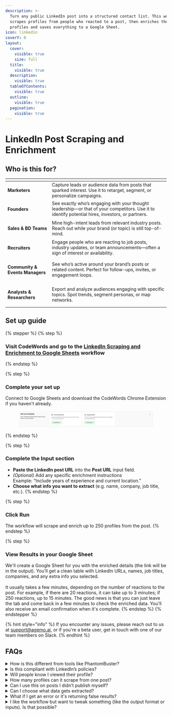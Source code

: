 ```yaml
---
description: >-
  Turn any public LinkedIn post into a structured contact list. This workflow
  scrapes profiles from people who reacted to a post, then enriches those
  profiles and saves everything to a Google Sheet.
icon: linkedin
coverY: 0
layout:
  cover:
    visible: true
    size: full
  title:
    visible: true
  description:
    visible: true
  tableOfContents:
    visible: true
  outline:
    visible: true
  pagination:
    visible: true
---
```


# LinkedIn Post Scraping and Enrichment

## Who is this for?

<table data-view="cards"><thead><tr><th></th><th></th></tr></thead><tbody><tr><td><strong>Marketers</strong></td><td>Capture leads or audience data from posts that sparked interest. Use it to retarget, segment, or personalize campaigns.</td></tr><tr><td><h4>Founders</h4></td><td>See exactly who’s engaging with your thought leadership—or that of your competitors. Use it to identify potential hires, investors, or partners.</td></tr><tr><td><h4>Sales &#x26; BD Teams</h4></td><td>Mine high-intent leads from relevant industry posts. Reach out while your brand (or topic) is still top-of-mind.</td></tr><tr><td><h4>Recruiters</h4></td><td>Engage people who are reacting to job posts, industry updates, or team announcements—often a sign of interest or availability.</td></tr><tr><td><h4>Community &#x26; Events Managers</h4></td><td>See who’s active around your brand’s posts or related content. Perfect for follow-ups, invites, or engagement loops.</td></tr><tr><td><h4>Analysts &#x26; Researchers</h4></td><td>Export and analyze audiences engaging with specific topics. Spot trends, segment personas, or map networks.</td></tr></tbody></table>

## Set up guide

{% stepper %}
{% step %}
### Visit CodeWords and go to the [LinkedIn Scraping and Enrichment to Google Sheets](https://codewords.agemo.ai/run/scrape_and_enrich_linkedin_post_to_google_sheets) workflow
{% endstep %}

{% step %}
### Complete your set up&#x20;

Connect to Google Sheets and download the CodeWords Chrome Extension if you haven't already.

<figure><img src="../../.gitbook/assets/Screenshot 2025-05-28 at 16.35.26.png" alt=""><figcaption></figcaption></figure>
{% endstep %}

{% step %}
### Complete the Input section

* **Paste the LinkedIn post URL** into the **Post URL** input field.
* _(Optional)_ Add any specific enrichment instructions\
  Example: “Include years of experience and current location.”
* **Choose what info you want to extract** (e.g. name, company, job title, etc.).
{% endstep %}

{% step %}
### Click Run

The workflow will scrape and enrich up to 250 profiles from the post.&#x20;
{% endstep %}

{% step %}
### View Results in your Google Sheet

We'll create a Google Sheet for you with the enriched details (the link will be in the output). You’ll get a clean table with LinkedIn URLs, names, job titles, companies, and any extra info you selected.\
\
It usually takes a few minutes, depending on the number of reactions to the post. For example, if there are 20 reactions, it can take up to 3 minutes; if 250 reactions, up to 15 minutes. The good news is that you can just leave the tab and come back in a few minutes to check the enriched data. You'll also receive an email confirmation when it's complete.
{% endstep %}
{% endstepper %}

{% hint style="info" %}
If you encounter any issues, please reach out to us at support@agemo.ai, or if you're a beta user, get in touch with one of our team members on Slack.
{% endhint %}

## FAQs

<details>

<summary>How is this different from tools like PhantomBuster? </summary>

This workflow is easier to use, more flexible, and much more affordable.&#x20;

* **No setup or coding required**—just paste a URL and run.
* **Customizable**—you can specify what data to extract in plain English.
* **Lower cost**—runs typically cost **under $1**, compared to PhantomBuster’s significantly higher pricing.

</details>

<details>

<summary>Is this compliant with LinkedIn’s policies?</summary>

Yes. The workflow scrapes publicly available data from non-authenticated LinkedIn views, staying compliant with LinkedIn’s Terms of Service.

</details>

<details>

<summary>Will people know I viewed their profile?</summary>

That depends on **their privacy settings** and whether you have LinkedIn open in an active browser window. Some users may see a profile view if their settings show all visitors. If you're concerned, we recommend using LinkedIn in private or logged-out mode.

</details>

<details>

<summary>How many profiles can it scrape from one post?</summary>

Up to **250 profiles per post** for now. We're working on increasing that limit soon. This cap is in place to stay within LinkedIn usage boundaries and ensure compliance with their ToS.

</details>

<details>

<summary>Can I use this on posts I didn’t publish myself?</summary>

Yes—any **public** LinkedIn post can be scraped, regardless of who posted it.

</details>

<details>

<summary>Can I choose what data gets extracted?</summary>

Absolutely. You can check off the standard fields you want (e.g., job title, company) and also add free-text instructions for custom enrichment.

</details>

<details>

<summary>What if I get an error or it's returning false results?</summary>

If you notice something off, just let us know via the chat widget on CodeWords, at support@agemo.ai or on Slack if you're in our Beta group. We’re constantly improving our workflows.

</details>

<details>

<summary>I like the workflow but want to tweak something (like the output format or inputs). Is that possible?</summary>

Yes! Just reach out via the chat widget on CodeWords and type in the variation you'd like. Plus, we're rolling out an edit feature soon, so you'll be able to customize workflows on your own with just a few clicks or message.

</details>
